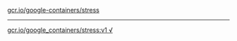 [gcr.io/google-containers/stress](https://hub.docker.com/r/anjia0532/stress/tags/) 

----
[gcr.io/google_containers/stress:v1 √](https://hub.docker.com/r/anjia0532/stress/tags/)

